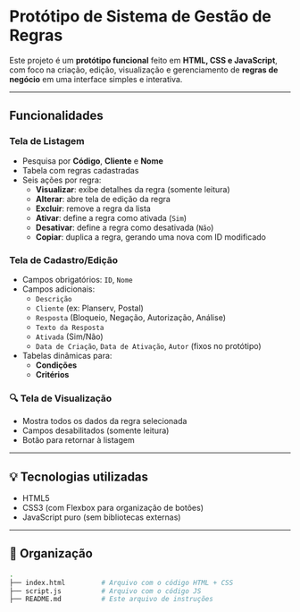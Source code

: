 # Protótipo de Sistema de Gestão de Regras

Este projeto é um **protótipo funcional** feito em **HTML, CSS e JavaScript**, com foco na criação, edição, visualização e gerenciamento de **regras de negócio** em uma interface simples e interativa.

---

## Funcionalidades

### Tela de Listagem
- Pesquisa por **Código**, **Cliente** e **Nome**
- Tabela com regras cadastradas
- Seis ações por regra:
  - **Visualizar**: exibe detalhes da regra (somente leitura)
  - **Alterar**: abre tela de edição da regra
  - **Excluir**: remove a regra da lista
  - **Ativar**: define a regra como ativada (`Sim`)
  - **Desativar**: define a regra como desativada (`Não`)
  - **Copiar**: duplica a regra, gerando uma nova com ID modificado

### Tela de Cadastro/Edição
- Campos obrigatórios: `ID`, `Nome`
- Campos adicionais:
  - `Descrição`
  - `Cliente` (ex: Planserv, Postal)
  - `Resposta` (Bloqueio, Negação, Autorização, Análise)
  - `Texto da Resposta`
  - `Ativada` (Sim/Não)
  - `Data de Criação`, `Data de Ativação`, `Autor` (fixos no protótipo)
- Tabelas dinâmicas para:
  - **Condições**
  - **Critérios**

### 🔍 Tela de Visualização
- Mostra todos os dados da regra selecionada
- Campos desabilitados (somente leitura)
- Botão para retornar à listagem

---

## 💡 Tecnologias utilizadas

- HTML5
- CSS3 (com Flexbox para organização de botões)
- JavaScript puro (sem bibliotecas externas)

---

## 📂 Organização

```bash
.
├── index.html         # Arquivo com o código HTML + CSS
├── script.js          # Arquivo com o código JS
├── README.md          # Este arquivo de instruções
